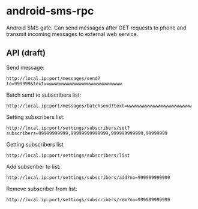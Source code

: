 android-sms-rpc
===============

Android SMS gate. Can send messages after GET requests to phone and transmit incoming messages to external web service.

API (draft)
-
Send message:
```
http://local.ip:port/messages/send?to=999999&text=wwwwwwwwwwwwwwwwwwwwwwwwwwww
```
Batch send to subscribers list:
```
http://local.ip:port/messages/batchsend?text=wwwwwwwwwwwwwwwwwwwwwwww
```
Setting subscribers list:
```
http://local.ip:port/settings/subscribers/set?subscribers=99999999999,99999999999999,999999999999,99999999
```
Getting subscribers list
```
http://local.ip:port/settings/subscribers/list
```
Add subscriber to list:
```
http://local.ip:port/settings/subscribers/add?no=999999999999
```
Remove subscriber from list:
```
http://local.ip:port/settings/subscribers/rem?no=999999999999
```
